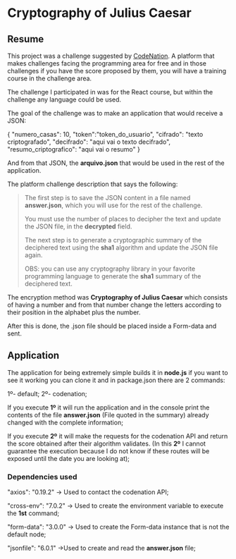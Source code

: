 # Cryptography of Julius Caesar

## Resume

This project was a challenge suggested by [CodeNation](https://www.codenation.dev/). A platform that makes challenges facing the programming area for free and in those challenges if you have the score proposed by them, you will have a training course in the challenge area.

The challenge I participated in was for the React course, but within the challenge any language could be used.

The goal of the challenge was to make an application that would receive a JSON:

{
"numero_casas": 10,
"token":"token_do_usuario",
"cifrado": "texto criptografado",
"decifrado": "aqui vai o texto decifrado",
"resumo_criptografico": "aqui vai o resumo"
}

And from that JSON, the **arquivo.json** that would be used in the rest of the application.

The platform challenge description that says the following:

> The first step is to save the JSON content in a file named **answer.json**, which you will use for the rest of the challenge.
>
> You must use the number of places to decipher the text and update the JSON file, in the **decrypted** field.
>
> The next step is to generate a cryptographic summary of the deciphered text using the **sha1** algorithm and update the JSON file again.
>
> OBS: you can use any cryptography library in your favorite programming language to generate the **sha1** summary of the deciphered text.

The encryption method was **Cryptography of Julius Caesar** which consists of having a number and from that number change the letters according to their position in the alphabet plus the number.

After this is done, the .json file should be placed inside a Form-data and sent.

## Application

The application for being extremely simple builds it in **node.js** if you want to see it working you can clone it and in package.json there are 2 commands:

1º- default;
2º- codenation;

If you execute **1º** it will run the application and in the console print the contents of the file **answer.json** (File quoted in the summary) already changed with the complete information;

If you execute **2º** it will make the requests for the codenation API and return the score obtained after their algorithm validates. (In this **2º** I cannot guarantee the execution because I do not know if these routes will be exposed until the date you are looking at);

### Dependencies used

"axios": "0.19.2" -> Used to contact the codenation API;

"cross-env": "7.0.2" -> Used to create the environment variable to execute the **1st** command;

"form-data": "3.0.0" -> Used to create the Form-data instance that is not the default node;

"jsonfile": "6.0.1" ->Used to create and read the **answer.json** file;
